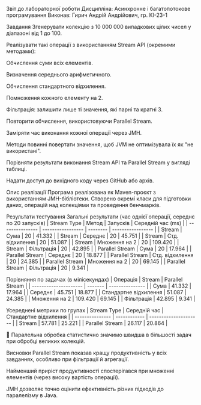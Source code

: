 Звіт до лабораторної роботи
Дисципліна: Асинхронне і багатопотокове програмування
Виконав: Гирич Андрій Андрійович, гр. КІ-23-1

Завдання
Згенерувати колекцію з 10 000 000 випадкових цілих чисел у діапазоні від 1 до 100.

Реалізувати такі операції з використанням Stream API (окремими методами):

Обчислення суми всіх елементів.

Визначення середнього арифметичного.

Обчислення стандартного відхилення.

Помноження кожного елементу на 2.

Фільтрація: залишити лише ті значення, які парні та кратні 3.

Повторити обчислення, використовуючи Parallel Stream.

Заміряти час виконання кожної операції через JMH.

Методи повинні повертати значення, щоб JVM не оптимізувала їх як "не використані".

Порівняти результати виконання Stream API та Parallel Stream у вигляді таблиці.

Надати доступ до вихідного коду через GitHub або архів.

Опис реалізації
Програма реалізована як Maven-проєкт з використанням JMH-бібліотеки. Створено окремі класи для підготовки даних, операцій над колекціями та проведення бенчмарків.

Результати тестування
Загальні результати (час однієї операції, середнє по 20 запусків)
| Stream Type     | Метод             | Запусків | Середній час (ms) |
| --------------- | ----------------- | -------- | ----------------- |
| Stream          | Сума              | 20       | 41.332            |
| Stream          | Середнє           | 20       | 45.751            |
| Stream          | Стд. відхилення   | 20       | 51.087            |
| Stream          | Множення на 2     | 20       | 109.420           |
| Stream          | Фільтрація        | 20       | 42.895            |
| Parallel Stream | Сума              | 20       | 17.964            |
| Parallel Stream | Середнє           | 20       | 18.877            |
| Parallel Stream | Стд. відхилення   | 20       | 24.385            |
| Parallel Stream | Множення на 2     | 20       | 69.145            |
| Parallel Stream | Фільтрація        | 20       | 9.341             |

Порівняння по задачах (в мілісекундах)
| Операція              | Stream  | Parallel Stream |
| --------------------- | ------- | --------------- |
| Сума                  | 41.332  | 17.964          |
| Середнє               | 45.751  | 18.877          |
| Стандартне відхилення | 51.087  | 24.385          |
| Множення на 2         | 109.420 | 69.145          |
| Фільтрація            | 42.895  | 9.341           |

Усереднені метрики по групах
| Stream Type     | Середній час | Стандартне відхилення |
| --------------- | ------------ | --------------------- |
| Stream          | 57.781       | 25.221                |
| Parallel Stream | 26.117       | 20.864                |


💬 Паралельна обробка статистично значимо швидша в більшості задач при обробці великих колекцій.

Висновки
Parallel Stream показав кращу продуктивність у всіх завданнях, особливо при фільтрації й агрегації.

Найменший приріст продуктивності спостерігався при множенні елементів (через високу вартість операції).

JMH дозволяє точно оцінити ефективність різних підходів до паралелізму в Java.
